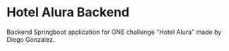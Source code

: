 # Hotel Alura Backend

Backend Springboot application for ONE challenge "Hotel Alura" made by Diego Gonzalez.
